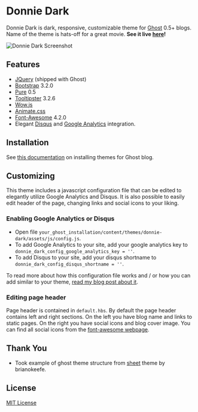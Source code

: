 # Donnie Dark

Donnie Dark is dark, responsive, customizable theme for [Ghost](http://ghost.org) 0.5+ blogs. Name of the theme is hats-off for a great movie. **See it live [here](http://kulttuuri.me)!**

![Donnie Dark Screenshot](http://i.imgur.com/f1TBcLx.jpg)

## Features

* [JQuery](http://jquery.com/) (shipped with Ghost)
* [Bootstrap](http://getbootstrap.com/) 3.2.0
* [Pure](http://purecss.io/) 0.5
* [Tooltipster](http://iamceege.github.io/tooltipster/) 3.2.6
* [Wow.js](http://mynameismatthieu.com/WOW/)
* [Animate.css](http://daneden.github.io/animate.css/)
* [Font-Awesome](http://fortawesome.github.io/Font-Awesome/) 4.2.0
* Elegant [Disqus](https://disqus.com/) and [Google Analytics](http://www.google.com/analytics/) integration.

## Installation

See [this documentation](https://www.digitalocean.com/community/tutorials/how-to-change-themes-and-adjust-settings-in-ghost) on installing themes for Ghost blog.

## Customizing

This theme includes a javascript configuration file that can be edited to elegantly utilize Google Analytics and Disqus. It is also possible to easily edit header of the page, changing links and social icons to your liking.

### Enabling Google Analytics or Disqus

* Open file ```your_ghost_installation/content/themes/donnie-dark/assets/js/config.js```.
* To add Google Analytics to your site, add your google analytics key to  ```donnie_dark_config_google_analytics_key = ''```.
* To add Disqus to your site, add your disqus shortname to ```donnie_dark_config_disqus_shortname = ''```.

To read more about how this configuration file works and / or how you can add similar to your theme, [read my blog post about it](http://kulttuuri.me/elegant-disqus-and-google-analytics-integration-for-ghost-blog/).

### Editing page header

Page header is contained in ```default.hbs```. By default the page header contains left and right sections. On the left you have blog name and links to static pages. On the right you have social icons and blog cover image. You can find all social icons from the [font-awesome webpage](http://fortawesome.github.io/Font-Awesome/icons/#brand).

## Thank You

* Took example of ghost theme structure from [sheet](https://github.com/brianokeefe/sheet) theme by brianokeefe.

## License

[MIT License](http://en.wikipedia.org/wiki/MIT_License)
